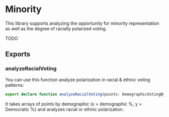 # Minority

This library supports analyzing the opportunity for minority representation 
as well as the degree of racially polarized voting.

TODO

## Exports

### analyzeRacialVoting

You can use this function analyze polarization in racial &amp; ethnic voting patterns:

``` TypeScript
export declare function analyzeRacialVoting(points: DemographicVotingByFeature | undefined, districtID: number, groups: MinorityFilter): RPVAnalysis | undefined;
``` 

It takes arrays of points by demographic (x = demographic %, y = Democratic %) and
analyzes racial or ethnic polarization.

